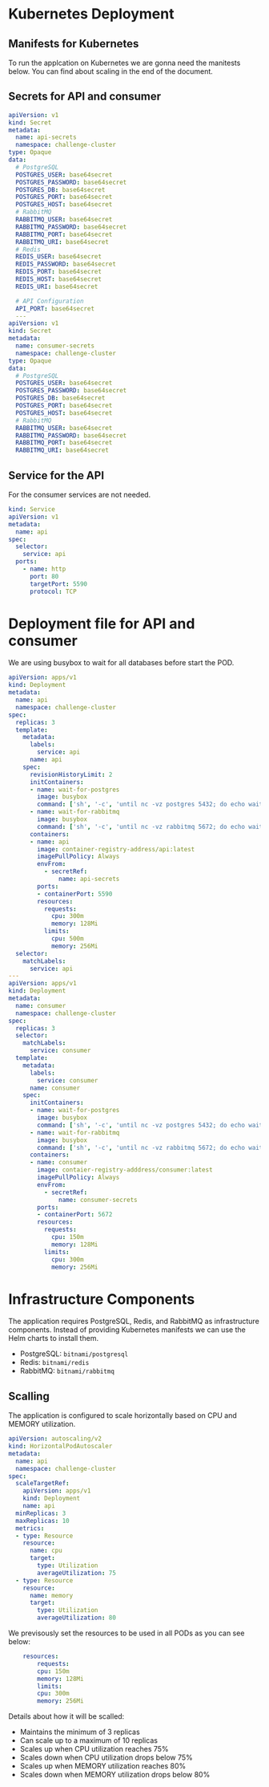 # Kubernetes Deployment

## Manifests for Kubernetes

To run the applcation on Kubernetes we are gonna need the manitests below.
You can find about scaling in the end of the document.

## Secrets for API and consumer
```yaml
apiVersion: v1
kind: Secret
metadata:
  name: api-secrets
  namespace: challenge-cluster
type: Opaque
data:
  # PostgreSQL
  POSTGRES_USER: base64secret
  POSTGRES_PASSWORD: base64secret
  POSTGRES_DB: base64secret
  POSTGRES_PORT: base64secret
  POSTGRES_HOST: base64secret
  # RabbitMQ
  RABBITMQ_USER: base64secret
  RABBITMQ_PASSWORD: base64secret
  RABBITMQ_PORT: base64secret
  RABBITMQ_URI: base64secret
  # Redis
  REDIS_USER: base64secret
  REDIS_PASSWORD: base64secret
  REDIS_PORT: base64secret
  REDIS_HOST: base64secret
  REDIS_URI: base64secret

  # API Configuration
  API_PORT: base64secret
  ---
apiVersion: v1
kind: Secret
metadata:
  name: consumer-secrets
  namespace: challenge-cluster
type: Opaque
data:
  # PostgreSQL
  POSTGRES_USER: base64secret
  POSTGRES_PASSWORD: base64secret
  POSTGRES_DB: base64secret
  POSTGRES_PORT: base64secret
  POSTGRES_HOST: base64secret
  # RabbitMQ
  RABBITMQ_USER: base64secret
  RABBITMQ_PASSWORD: base64secret
  RABBITMQ_PORT: base64secret
  RABBITMQ_URI: base64secret
  ```

## Service for the API
For the consumer services are not needed.
```yaml
kind: Service
apiVersion: v1
metadata:
  name: api
spec:
  selector:
    service: api
  ports:
    - name: http
      port: 80
      targetPort: 5590
      protocol: TCP
```

# Deployment file for API and consumer
We are using busybox to wait for all databases before start the POD.
```yaml
apiVersion: apps/v1
kind: Deployment
metadata:
  name: api
  namespace: challenge-cluster
spec:
  replicas: 3
  template:
    metadata:
      labels:
        service: api
      name: api
    spec:
      revisionHistoryLimit: 2
      initContainers:
      - name: wait-for-postgres
        image: busybox
        command: ['sh', '-c', 'until nc -vz postgres 5432; do echo waiting for postgres; sleep 2; done;']
      - name: wait-for-rabbitmq
        image: busybox
        command: ['sh', '-c', 'until nc -vz rabbitmq 5672; do echo waiting for rabbitmq; sleep 2; done;']        
      containers:
      - name: api
        image: container-registry-address/api:latest
        imagePullPolicy: Always
        envFrom:
          - secretRef:
              name: api-secrets
        ports:
        - containerPort: 5590
        resources:
          requests:
            cpu: 300m
            memory: 128Mi
          limits:
            cpu: 500m
            memory: 256Mi
  selector:
    matchLabels:
      service: api
---
apiVersion: apps/v1
kind: Deployment
metadata:
  name: consumer
  namespace: challenge-cluster
spec:
  replicas: 3
  selector:
    matchLabels:
      service: consumer
  template:
    metadata:
      labels:
        service: consumer
      name: consumer
    spec:
      initContainers:
      - name: wait-for-postgres
        image: busybox
        command: ['sh', '-c', 'until nc -vz postgres 5432; do echo waiting for postgres; sleep 2; done;']
      - name: wait-for-rabbitmq
        image: busybox
        command: ['sh', '-c', 'until nc -vz rabbitmq 5672; do echo waiting for rabbitmq; sleep 2; done;']
      containers:
      - name: consumer
        image: contaier-registry-adddress/consumer:latest
        imagePullPolicy: Always
        envFrom:
          - secretRef:
              name: consumer-secrets
        ports:
        - containerPort: 5672
        resources:
          requests:
            cpu: 150m
            memory: 128Mi
          limits:
            cpu: 300m
            memory: 256Mi      
```
# Infrastructure Components

The application requires PostgreSQL, Redis, and RabbitMQ as infrastructure components. Instead of providing Kubernetes manifests we can use the Helm charts to install them.

- PostgreSQL: `bitnami/postgresql`
- Redis: `bitnami/redis`
- RabbitMQ: `bitnami/rabbitmq`

## Scalling
The application is configured to scale horizontally based on CPU and MEMORY utilization.
```yaml
apiVersion: autoscaling/v2
kind: HorizontalPodAutoscaler
metadata:
  name: api
  namespace: challenge-cluster
spec:
  scaleTargetRef:
    apiVersion: apps/v1
    kind: Deployment
    name: api
  minReplicas: 3
  maxReplicas: 10
  metrics:
  - type: Resource
    resource:
      name: cpu
      target:
        type: Utilization
        averageUtilization: 75
  - type: Resource
    resource:
      name: memory
      target:
        type: Utilization
        averageUtilization: 80
```

We previsously set the resources to be used in all PODs as you can see below:
```yaml
    resources:
        requests:
        cpu: 150m
        memory: 128Mi
        limits:
        cpu: 300m
        memory: 256Mi   
```

Details about how it will be scalled:

- Maintains the minimum of 3 replicas
- Can scale up to a maximum of 10 replicas
- Scales up when CPU utilization reaches 75%
- Scales down when CPU utilization drops below 75%
- Scales up when MEMORY utilization reaches 80%
- Scales down when MEMORY utilization drops below 80%
